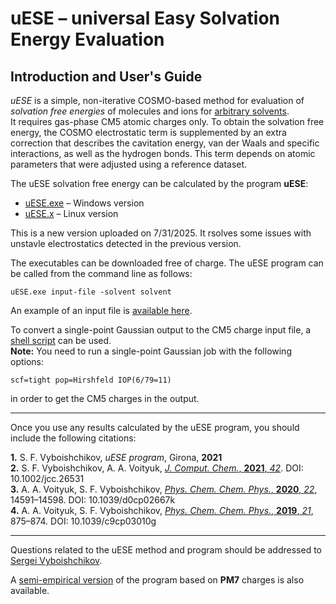 # uESE – universal Easy Solvation Energy Evaluation
## Introduction and User's Guide

*uESE* is a simple, non-iterative COSMO-based method for evaluation of *solvation free energies* of molecules and ions for [arbitrary solvents](https://github.com/vyboishchikov/ESE/blob/main/solvent-list.md).  
It requires gas-phase CM5 atomic charges only. To obtain the solvation free energy, the COSMO electrostatic term is supplemented by an extra correction that describes the cavitation energy, van der Waals and specific interactions, as well as the hydrogen bonds. This term depends on atomic parameters that were adjusted using a reference dataset.

The uESE solvation free energy can be calculated by the program **uESE**:

- [uESE.exe](https://github.com/vyboishchikov/ESE/blob/main/uESE.exe) – Windows version  
- [uESE.x](https://github.com/vyboishchikov/ESE/blob/main/uESE.x) – Linux version  

This is a new version uploaded on 7/31/2025. It rsolves some issues with unstavle electrostatics detected
in the previous version.

The executables can be downloaded free of charge. The uESE program can be called from the command line as follows:

```
uESE.exe input-file -solvent solvent
```

An example of an input file is [available here](https://github.com/vyboishchikov/ESE/blob/main/input_example_NH3.CM5-charges).

To convert a single-point Gaussian output to the CM5 charge input file, a [shell script](https://github.com/vyboishchikov/ESE/blob/main/extract_CM5_charges.bash) can be used.  
**Note:** You need to run a single-point Gaussian job with the following options:

```
scf=tight pop=Hirshfeld IOP(6/79=11)
```

in order to get the CM5 charges in the output.

---

Once you use any results calculated by the uESE program, you should include the following citations:

**1.** S. F. Vyboishchikov, *uESE program*, Girona, **2021**  
**2.** S. F. Vyboishchikov, A. A. Voityuk, [*J. Comput. Chem.*, **2021**, *42*](https://onlinelibrary.wiley.com/doi/abs/10.1002/jcc.26531). DOI: 10.1002/jcc.26531  
**3.** A. A. Voityuk, S. F. Vyboishchikov, [*Phys. Chem. Chem. Phys.*, **2020**, *22*](https://pubs.rsc.org/en/content/articlelanding/2020/cp/d0cp02667k), 14591–14598. DOI: 10.1039/d0cp02667k  
**4.** A. A. Voityuk, S. F. Vyboishchikov, [*Phys. Chem. Chem. Phys.*, **2019**, *21*](https://pubs.rsc.org/en/content/articlelanding/2019/cp/c9cp03010g), 875–874. DOI: 10.1039/c9cp03010g

---

Questions related to the uESE method and program should be addressed to [Sergei Vyboishchikov](mailto:vyboishchikov@googlemail.com).

A [semi-empirical version](https://github.com/vyboishchikov/ESE-PM7) of the program based on **PM7** charges is also available.

